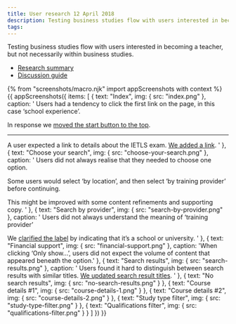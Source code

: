 ```yaml
---
title: User research 12 April 2018
description: Testing business studies flow with users interested in becoming a teacher, but not necessarily within business studies.
tags:
---
```


Testing business studies flow with users interested in becoming a teacher, but not necessarily within business studies.

* [Research summary](https://dfedigital.atlassian.net/wiki/spaces/BaT/pages/264339608/13th+Round+-+April+12th)
* [Discussion guide](https://dfedigital.atlassian.net/wiki/spaces/BaT/pages/270041089/Discussion+guide+-+13th+round+-+candidate+research)

{% from "screenshots/macro.njk" import appScreenshots with context %}
{{ appScreenshots({
  items: [
    {
      text: "Index",
      img: { src: "index.png" },
      caption: '
Users had a tendency to click the first link on the page, in this case ‘school experience’.

In response we [moved the start button to the top](/find-teacher-training/private-beta/user-research-apr-25#index).

* * *

A user expected a link to details about the IETLS exam. [We added a link](/find-teacher-training/private-beta/user-research-apr-25#index).
      '
    },
    {
      text: "Choose your search",
      img: { src: "choose-your-search.png" },
      caption: '
Users did not always realise that they needed to choose one option.

Some users would select ‘by location’, and then select ‘by training provider’ before continuing.

This might be improved with some content refinements and supporting copy.
      '
    },
    {
      text: "Search by provider",
      img: { src: "search-by-provider.png" },
      caption: '
Users did not always understand the meaning of ‘training provider’

We [clarified the label](/find-teacher-training/private-beta/user-research-apr-25#search-by-provider) by indicating that it’s a school or university.
      '
    },
    {
      text: "Financial support",
      img: { src: "financial-support.png" },
      caption: 'When clicking ‘Only show…’, users did not expect the volume of content that appeared beneath the option.'
    },
    {
      text: "Search results",
      img: { src: "search-results.png" },
      caption: '
Users found it hard to distinguish between search results with similar titles. [We updated search result titles](/find-teacher-training/private-beta/user-research-apr-25#search-results).
      '
    },
    {
      text: "No search results",
      img: { src: "no-search-results.png" }
    },
    {
      text: "Course details #1",
      img: { src: "course-details-1.png" }
    },
    {
      text: "Course details #2",
      img: { src: "course-details-2.png" }
    },
    {
      text: "Study type filter",
      img: { src: "study-type-filter.png" }
    },
    {
      text: "Qualifications filter",
      img: { src: "qualifications-filter.png" }
    }
  ]
}) }}
